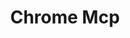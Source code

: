 ---
created: '2025-09-16T15:05:15.650518'
modified: '2025-09-17T15:33:51.727190'
ship_factor: 5
subtype: mcp-servers
tags: []
title: Chrome Mcp
type: tool
version: 1
---